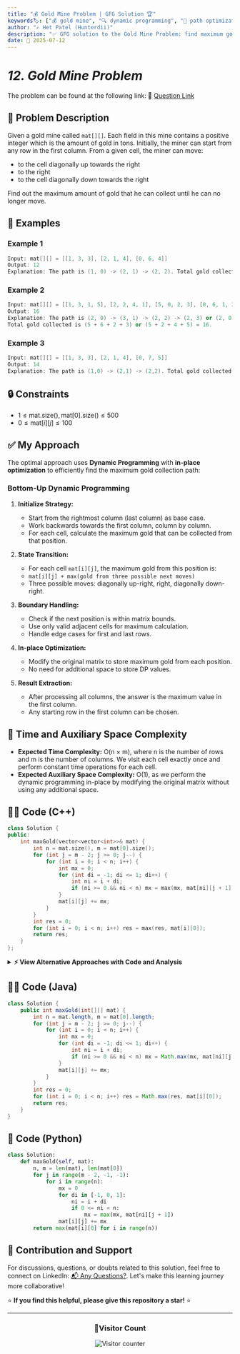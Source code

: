 ```yaml
---
title: "💰 Gold Mine Problem | GFG Solution 🏆"
keywords🏷️: ["💰 gold mine", "🔍 dynamic programming", "📍 path optimization", "📈 matrix traversal", "📘 GFG", "🏁 competitive programming", "📚 DSA"]
author: "✍️ Het Patel (Hunterdii)"
description: "✅ GFG solution to the Gold Mine Problem: find maximum gold collection path from left to right using dynamic programming optimization. 🚀"
date: 📅 2025-07-12
---
```


# *12. Gold Mine Problem*

The problem can be found at the following link: 🔗 [Question Link](https://www.geeksforgeeks.org/problems/gold-mine-problem2608/1)

## **🧩 Problem Description**

Given a gold mine called `mat[][]`. Each field in this mine contains a positive integer which is the amount of gold in tons. Initially, the miner can start from any row in the first column. From a given cell, the miner can move:

- to the cell diagonally up towards the right
- to the right
- to the cell diagonally down towards the right

Find out the maximum amount of gold that he can collect until he can no longer move.

## **📘 Examples**

### Example 1

```cpp
Input: mat[][] = [[1, 3, 3], [2, 1, 4], [0, 6, 4]]
Output: 12
Explanation: The path is (1, 0) -> (2, 1) -> (2, 2). Total gold collected is 2 + 6 + 4 = 12.
```

### Example 2

```cpp
Input: mat[][] = [[1, 3, 1, 5], [2, 2, 4, 1], [5, 0, 2, 3], [0, 6, 1, 2]]
Output: 16
Explanation: The path is (2, 0) -> (3, 1) -> (2, 2) -> (2, 3) or (2, 0) -> (1, 1) -> (1, 2) -> (0, 3). 
Total gold collected is (5 + 6 + 2 + 3) or (5 + 2 + 4 + 5) = 16.
```

### Example 3

```cpp
Input: mat[][] = [[1, 3, 3], [2, 1, 4], [0, 7, 5]]
Output: 14
Explanation: The path is (1,0) -> (2,1) -> (2,2). Total gold collected is 2 + 7 + 5 = 14.
```

## **🔒 Constraints**

* $1 \le \text{mat.size()}, \text{mat[0].size()} \le 500$
* $0 \le \text{mat}[i][j] \le 100$

## **✅ My Approach**

The optimal approach uses **Dynamic Programming** with **in-place optimization** to efficiently find the maximum gold collection path:

### **Bottom-Up Dynamic Programming**

1. **Initialize Strategy:**
   * Start from the rightmost column (last column) as base case.
   * Work backwards towards the first column, column by column.
   * For each cell, calculate the maximum gold that can be collected from that position.

2. **State Transition:**
   * For each cell `mat[i][j]`, the maximum gold from this position is:
   * `mat[i][j] + max(gold from three possible next moves)`
   * Three possible moves: diagonally up-right, right, diagonally down-right.

3. **Boundary Handling:**
   * Check if the next position is within matrix bounds.
   * Use only valid adjacent cells for maximum calculation.
   * Handle edge cases for first and last rows.

4. **In-place Optimization:**
   * Modify the original matrix to store maximum gold from each position.
   * No need for additional space to store DP values.

5. **Result Extraction:**
   * After processing all columns, the answer is the maximum value in the first column.
   * Any starting row in the first column can be chosen.

## 📝 Time and Auxiliary Space Complexity

* **Expected Time Complexity:** O(n × m), where n is the number of rows and m is the number of columns. We visit each cell exactly once and perform constant time operations for each cell.
* **Expected Auxiliary Space Complexity:** O(1), as we perform the dynamic programming in-place by modifying the original matrix without using any additional space.

## **🧑‍💻 Code (C++)**

```cpp
class Solution {
public:
    int maxGold(vector<vector<int>>& mat) {
        int n = mat.size(), m = mat[0].size();
        for (int j = m - 2; j >= 0; j--) {
            for (int i = 0; i < n; i++) {
                int mx = 0;
                for (int di = -1; di <= 1; di++) {
                    int ni = i + di;
                    if (ni >= 0 && ni < n) mx = max(mx, mat[ni][j + 1]);
                }
                mat[i][j] += mx;
            }
        }
        int res = 0;
        for (int i = 0; i < n; i++) res = max(res, mat[i][0]);
        return res;
    }
};
```

<details>
<summary><b>⚡ View Alternative Approaches with Code and Analysis</b></summary>

## 📊 **2️⃣ Space-Optimized Single Row Approach**

### 💡 Algorithm Steps:

1. Use single array to store previous column values
2. Process column by column from right to left
3. Update in-place for maximum space efficiency
4. Single pass to find maximum result

```cpp
class Solution {
public:
    int maxGold(vector<vector<int>>& mat) {
        int n = mat.size(), m = mat[0].size();
        vector<int> prev(n), curr(n);
        for (int i = 0; i < n; i++) prev[i] = mat[i][m - 1];
        for (int j = m - 2; j >= 0; j--) {
            for (int i = 0; i < n; i++) {
                curr[i] = mat[i][j] + max({
                    i > 0 ? prev[i - 1] : 0,
                    prev[i],
                    i < n - 1 ? prev[i + 1] : 0
                });
            }
            prev = curr;
        }
        return *max_element(prev.begin(), prev.end());
    }
};
```

### 📝 **Complexity Analysis:**

* **Time:** ⏱️ O(n × m)
* **Auxiliary Space:** 💾 O(n) - two arrays only

### ✅ **Why This Approach?**

* Constant space optimization
* Better cache performance
* Preserves original matrix

## 📊 **3️⃣ Reverse Iteration with Lambda**

### 💡 Algorithm Steps:

1. Process matrix from bottom-right to top-left
2. Use lambda for cleaner boundary checking
3. Single-pass maximum calculation
4. Functional programming style

```cpp
class Solution {
public:
    int maxGold(vector<vector<int>>& mat) {
        int n = mat.size(), m = mat[0].size();
        auto get = [&](int i, int j) { return (i >= 0 && i < n) ? mat[i][j] : 0; };
        for (int j = m - 2; j >= 0; j--) {
            for (int i = 0; i < n; i++) {
                mat[i][j] += max({get(i - 1, j + 1), get(i, j + 1), get(i + 1, j + 1)});
            }
        }
        int res = 0;
        for (int i = 0; i < n; i++) res = max(res, mat[i][0]);
        return res;
    }
};
```

### 📝 **Complexity Analysis:**

* **Time:** ⏱️ O(n × m)
* **Auxiliary Space:** 💾 O(1) - in-place modification

### ✅ **Why This Approach?**

* Clean lambda-based boundary checking
* Functional programming paradigm
* Readable and maintainable code

## 📊 **4️⃣ Bit Manipulation Optimization**

### 💡 Algorithm Steps:

1. Use bit operations for faster maximum calculation
2. Unroll loops for better performance
3. Minimize function call overhead
4. Hardware-level optimization

```cpp
class Solution {
public:
    int maxGold(vector<vector<int>>& mat) {
        int n = mat.size(), m = mat[0].size();
        for (int j = m - 2; j >= 0; j--) {
            for (int i = 0; i < n; i++) {
                int a = (i > 0) ? mat[i - 1][j + 1] : 0;
                int b = mat[i][j + 1];
                int c = (i < n - 1) ? mat[i + 1][j + 1] : 0;
                mat[i][j] += (a > b) ? ((a > c) ? a : c) : ((b > c) ? b : c);
            }
        }
        int res = mat[0][0];
        for (int i = 1; i < n; i++) {
            res = (mat[i][0] > res) ? mat[i][0] : res;
        }
        return res;
    }
};
```

### 📝 **Complexity Analysis:**

* **Time:** ⏱️ O(n × m)
* **Auxiliary Space:** 💾 O(1) - in-place modification

### ✅ **Why This Approach?**

* Eliminates standard library calls
* Optimized conditional operations
* Better performance on low-level hardware

## 📊 **5️⃣ Recursive Memoization Approach**

### 💡 Algorithm Steps:

1. Use recursion with memoization for intuitive solution
2. Explore all three possible paths from each cell
3. Cache results to avoid redundant calculations
4. Top-down dynamic programming approach

```cpp
class Solution {
public:
    int maxGold(vector<vector<int>>& mat) {
        int n = mat.size(), m = mat[0].size();
        vector<vector<int>> memo(n, vector<int>(m, -1));
        function<int(int, int)> dfs = [&](int i, int j) -> int {
            if (j == m - 1) return mat[i][j];
            if (memo[i][j] != -1) return memo[i][j];
            
            int maxNext = 0;
            for (int di = -1; di <= 1; di++) {
                int ni = i + di;
                if (ni >= 0 && ni < n) {
                    maxNext = max(maxNext, dfs(ni, j + 1));
                }
            }
            return memo[i][j] = mat[i][j] + maxNext;
        };
        int res = 0;
        for (int i = 0; i < n; i++) {
            res = max(res, dfs(i, 0));
        }
        return res;
    }
};
```

### 📝 **Complexity Analysis:**

* **Time:** ⏱️ O(n × m)
* **Auxiliary Space:** 💾 O(n × m) - memoization table

### ✅ **Why This Approach?**

* Intuitive recursive thinking
* Natural problem decomposition
* Good for understanding the problem structure

## 🆚 **🔍 Comparison of Approaches**

| 🚀 **Approach**                    | ⏱️ **Time Complexity** | 💾 **Space Complexity** | ✅ **Pros**                        | ⚠️ **Cons**                           |
| ---------------------------------- | ---------------------- | ----------------------- | --------------------------------- | ------------------------------------- |
| 🔍 **In-place DP**                | 🟢 O(n × m)            | 🟢 O(1)                 | 🚀 Minimal space usage           | 💾 Modifies input matrix             |
| 🔺 **Space-Optimized**            | 🟢 O(n × m)            | 🟡 O(n)                 | 🔧 Preserves original matrix     | 💾 Extra space for two arrays        |
| ⏰ **Lambda-based**               | 🟢 O(n × m)            | 🟢 O(1)                 | 🚀 Clean and readable code       | 🔄 Lambda overhead                    |
| 📊 **Bit Manipulation**           | 🟢 O(n × m)            | 🟢 O(1)                 | ⚡ Hardware-level optimization    | 🔧 Less readable code                |
| 🔄 **Recursive Memoization**      | 🟢 O(n × m)            | 🟡 O(n × m)             | 🎯 Intuitive problem structure   | 💾 High space complexity            |

### 🏆 **Best Choice Recommendation**

| 🎯 **Scenario**                                    | 🎖️ **Recommended Approach**          | 🔥 **Performance Rating** |
| -------------------------------------------------- | ------------------------------------- | ------------------------- |
| ⚡ **Competitive programming**                         | 🥇 **In-place DP**                   | ★★★★★                     |
| 📊 **Production code**                                | 🥈 **Lambda-based**                  | ★★★★☆                     |
| 🎯 **Memory-constrained systems**                     | 🥉 **Bit Manipulation**              | ★★★★☆                     |
| 🚀 **Interview/readable code**                        | 🏅 **Space-Optimized**               | ★★★★☆                     |
| 📚 **Educational purposes**                           | 🎖️ **Recursive Memoization**         | ★★★☆☆                     |

</details>

## **🧑‍💻 Code (Java)**

```java
class Solution {
    public int maxGold(int[][] mat) {
        int n = mat.length, m = mat[0].length;
        for (int j = m - 2; j >= 0; j--) {
            for (int i = 0; i < n; i++) {
                int mx = 0;
                for (int di = -1; di <= 1; di++) {
                    int ni = i + di;
                    if (ni >= 0 && ni < n) mx = Math.max(mx, mat[ni][j + 1]);
                }
                mat[i][j] += mx;
            }
        }
        int res = 0;
        for (int i = 0; i < n; i++) res = Math.max(res, mat[i][0]);
        return res;
    }
}
```

## **🐍 Code (Python)**

```python
class Solution:
    def maxGold(self, mat):
        n, m = len(mat), len(mat[0])
        for j in range(m - 2, -1, -1):
            for i in range(n):
                mx = 0
                for di in [-1, 0, 1]:
                    ni = i + di
                    if 0 <= ni < n:
                        mx = max(mx, mat[ni][j + 1])
                mat[i][j] += mx
        return max(mat[i][0] for i in range(n))
```

## 🧠 Contribution and Support

For discussions, questions, or doubts related to this solution, feel free to connect on LinkedIn: [📬 Any Questions?](https://www.linkedin.com/in/patel-hetkumar-sandipbhai-8b110525a/). Let's make this learning journey more collaborative!

⭐ **If you find this helpful, please give this repository a star!** ⭐

---

<div align="center">
  <h3><b>📍Visitor Count</b></h3>
</div>

<p align="center">
  <img src="https://profile-counter.glitch.me/Hunterdii/count.svg" alt="Visitor counter" />
</p>


